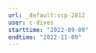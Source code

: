 ```yaml
---
url: _default:scp-2812
user: c-dives
starttime: "2022-09-09"
endtime: "2022-11-09"
---
```

<reserve />